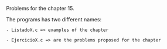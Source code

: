 Problems for the chapter 15. 

The programs has two different names:
    
    - ListadoX.c => examples of the chapter

    - EjercicioX.c => are the problems proposed for the chapter
